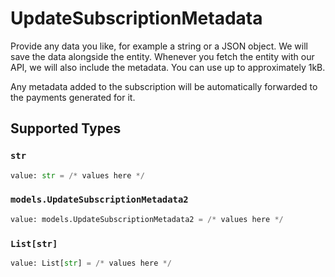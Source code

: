 # UpdateSubscriptionMetadata

Provide any data you like, for example a string or a JSON object. We will save the data alongside the entity. Whenever you fetch the entity with our API, we will also include the metadata. You can use up to approximately 1kB.

Any metadata added to the subscription will be automatically forwarded to the payments generated for it.


## Supported Types

### `str`

```python
value: str = /* values here */
```

### `models.UpdateSubscriptionMetadata2`

```python
value: models.UpdateSubscriptionMetadata2 = /* values here */
```

### `List[str]`

```python
value: List[str] = /* values here */
```

